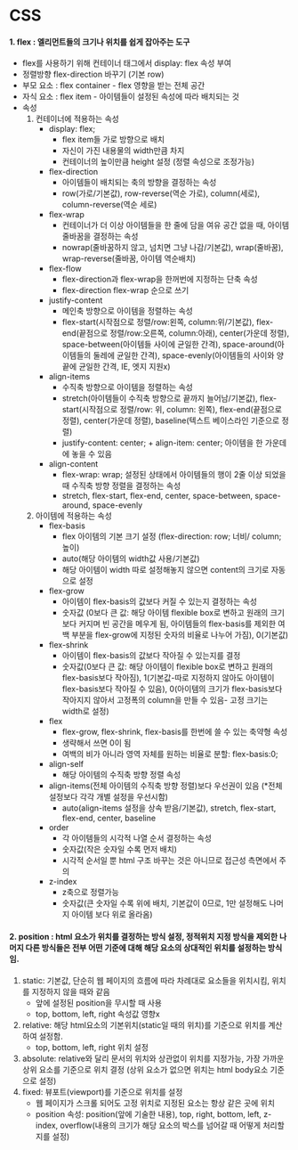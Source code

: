 # CSS

#### 1. flex : 엘리먼트들의 크기나 위치를 쉽게 잡아주는 도구

- flex를 사용하기 위해 컨테이너 태그에서 display: flex 속성 부여
- 정렬방향 flex-direction 바꾸기 (기본 row)
- 부모 요소 : flex container - flex 영향을 받는 전체 공간
- 자식 요소 : flex item - 아이템들이 설정된 속성에 따라 배치되는 것
- 속성
  1. 컨테이너에 적용하는 속성
     - display: flex;
       - flex item들 가로 방향으로 배치
       - 자신이 가진 내용물의 width만큼 차지
       - 컨테이너의 높이만큼 height 설정 (정렬 속성으로 조정가능)
     - flex-direction
       - 아이템들이 배치되는 축의 방향을 결정하는 속성
       - row(가로/기본값), row-reverse(역순 가로), column(세로), column-reverse(역순 세로)
     - flex-wrap
       - 컨테이너가 더 이상 아이템들을 한 줄에 담을 여유 공간 없을 때, 아이템 줄바꿈을 결정하는 속성
       - nowrap(줄바꿈하지 않고, 넘치면 그냥 나감/기본값), wrap(줄바꿈), wrap-reverse(줄바꿈, 아이템 역순배치)
     - flex-flow
       - flex-direction과 flex-wrap을 한꺼번에 지정하는 단축 속성
       - flex-direction flex-wrap 순으로 쓰기
     - justify-content
       - 메인축 방향으로 아이템을 정렬하는 속성
       - flex-start(시작점으로 정렬/row:왼쪽, column:위/기본값), flex-end(끝점으로 정렬/row:오른쪽, column:아래), center(가운데 정렬), space-between(아이템들 사이에 균일한 간격), space-around(아이템들의 둘레에 균일한 간격), space-evenly(아이템들의 사이와 양 끝에 균일한 간격, IE, 엣지 지원x)
     - align-items
       - 수직축 방향으로 아이템을 정렬하는 속성
       - stretch(아이템들이 수직축 방향으로 끝까지 늘어남/기본값), flex-start(시작점으로 정렬/row: 위, column: 왼쪽), flex-end(끝점으로 정렬), center(가운데 정렬), baseline(텍스트 베이스라인 기준으로 정렬)
       - justify-content: center; + align-item: center; 아이템을 한 가운데에 놓을 수 있음
     - align-content
       - flex-wrap: wrap; 설정된 상태에서 아이템들의 행이 2줄 이상 되었을 때 수직축 방향 정렬을 결정하는 속성
       - stretch, flex-start, flex-end, center, space-between, space-around, space-evenly
  2. 아이템에 적용하는 속성
     - flex-basis
       - flex 아이템의 기본 크기 설정 (flex-direction: row; 너비/ column; 높이)
       - auto(해당 아이템의 width값 사용/기본값)
       - 해당 아이템이 width 따로 설정해놓지 않으면 content의 크기로 자동으로 설정
     - flex-grow
       - 아이템이 flex-basis의 값보다 커질 수 있는지 결정하는 속성
       - 숫자값 (0보다 큰 값: 해당 아이템 flexible box로 변하고 원래의 크기보다 커지며 빈 공간을 메우게 됨, 아이템들의 flex-basis를 제외한 여백 부분을 flex-grow에 지정된 숫자의 비율로 나누어 가짐), 0(기본값)
     - flex-shrink
       - 아이템이 flex-basis의 값보다 작아질 수 있는지를 결정
       - 숫자값(0보다 큰 값: 해당 아이템이 flexible box로 변하고 원래의 flex-basis보다 작아짐), 1(기본값-따로 지정하지 않아도 아이템이 flex-basis보다 작아질 수 있음), 0(아이템의 크기가 flex-basis보다 작아지지 않아서 고정폭의 column을 만들 수 있음- 고정 크기는 width로 설정)
     - flex
       - flex-grow, flex-shrink, flex-basis를 한번에 쓸 수 있는 축약형 속성
       - 생략해서 쓰면 0이 됨
       - 여백의 비가 아니라 영역 자체를 원하는 비율로 분할: flex-basis:0;
     - align-self
       - 해당 아이템의 수직축 방향 정렬 속성
     - align-items(전체 아이템의 수직축 방향 정렬)보다 우선권이 있음 (\*전체 설정보다 각각 개별 설정을 우선시함)
       - auto(align-items 설정을 상속 받음/기본값), stretch, flex-start, flex-end, center, baseline
     - order
       - 각 아이템들의 시각적 나열 순서 결정하는 속성
       - 숫자값(작은 숫자일 수록 먼저 배치)
       - 시각적 순서일 뿐 html 구조 바꾸는 것은 아니므로 접근성 측면에서 주의
     - z-index
       - z축으로 정렬가능
       - 숫자값(큰 숫자일 수록 위에 배치, 기본값이 0므로, 1만 설정해도 나머지 아이템 보다 위로 올라옴)

#### 2. position : html 요소가 위치를 결정하는 방식 설정, 정적위치 지정 방식을 제외한 나머지 다른 방식들은 전부 어떤 기준에 대해 해당 요소의 상대적인 위치를 설정하는 방식임.

1.  static: 기본값, 단순히 웹 페이지의 흐름에 따라 차례대로 요소들을 위치시킴, 위치를 지정하지 않을 때와 같음
    - 앞에 설정된 position을 무시할 때 사용
    - top, bottom, left, right 속성값 영향x
2.  relative: 해당 html요소의 기본위치(static일 때의 위치)를 기준으로 위치를 계산하여 설정함.
    - top, bottom, left, right 위치 설정
3.  absolute: relative와 달리 문서의 위치와 상관없이 위치를 지정가능, 가장 가까운 상위 요소를 기준으로 위치 결정 (상위 요소가 없으면 위치는 html body요소 기준으로 설정)
4.  fixed: 뷰포트(viewport)를 기준으로 위치를 설정
    - 웹 페이지가 스크롤 되어도 고정 위치로 지정된 요소는 항상 같은 곳에 위치
    - position 속성: position(앞에 기술한 내용), top, right, bottom, left, z-index, overflow(내용의 크기가 해당 요소의 박스를 넘어갈 때 어떻게 처리할지를 설정)
